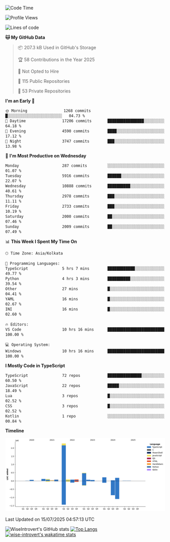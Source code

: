 <!--START_SECTION:waka-->
![Code Time](http://img.shields.io/badge/Code%20Time-2%2C390%20hrs%2055%20mins-blue)

![Profile Views](http://img.shields.io/badge/Profile%20Views-5-blue)

![Lines of code](https://img.shields.io/badge/From%20Hello%20World%20I%27ve%20Written-4.0%20million%20lines%20of%20code-blue)

**🐱 My GitHub Data** 

> 📦 207.3 kB Used in GitHub's Storage 
 > 
> 🏆 58 Contributions in the Year 2025
 > 
> 🚫 Not Opted to Hire
 > 
> 📜 115 Public Repositories 
 > 
> 🔑 53 Private Repositories 
 > 
**I'm an Early 🐤** 

```text
🌞 Morning                1268 commits        █░░░░░░░░░░░░░░░░░░░░░░░░   04.73 % 
🌆 Daytime                17206 commits       ████████████████░░░░░░░░░   64.18 % 
🌃 Evening                4590 commits        ████░░░░░░░░░░░░░░░░░░░░░   17.12 % 
🌙 Night                  3747 commits        ███░░░░░░░░░░░░░░░░░░░░░░   13.98 % 
```
📅 **I'm Most Productive on Wednesday** 

```text
Monday                   287 commits         ░░░░░░░░░░░░░░░░░░░░░░░░░   01.07 % 
Tuesday                  5916 commits        ██████░░░░░░░░░░░░░░░░░░░   22.07 % 
Wednesday                10888 commits       ██████████░░░░░░░░░░░░░░░   40.61 % 
Thursday                 2978 commits        ███░░░░░░░░░░░░░░░░░░░░░░   11.11 % 
Friday                   2733 commits        ███░░░░░░░░░░░░░░░░░░░░░░   10.19 % 
Saturday                 2000 commits        ██░░░░░░░░░░░░░░░░░░░░░░░   07.46 % 
Sunday                   2009 commits        ██░░░░░░░░░░░░░░░░░░░░░░░   07.49 % 
```


📊 **This Week I Spent My Time On** 

```text
🕑︎ Time Zone: Asia/Kolkata

💬 Programming Languages: 
TypeScript               5 hrs 7 mins        ████████████░░░░░░░░░░░░░   49.77 % 
Python                   4 hrs 3 mins        ██████████░░░░░░░░░░░░░░░   39.54 % 
Other                    27 mins             █░░░░░░░░░░░░░░░░░░░░░░░░   04.41 % 
YAML                     16 mins             █░░░░░░░░░░░░░░░░░░░░░░░░   02.67 % 
INI                      16 mins             █░░░░░░░░░░░░░░░░░░░░░░░░   02.60 % 

🔥 Editors: 
VS Code                  10 hrs 16 mins      █████████████████████████   100.00 % 

💻 Operating System: 
Windows                  10 hrs 16 mins      █████████████████████████   100.00 % 
```

**I Mostly Code in TypeScript** 

```text
TypeScript               72 repos            ███████████████░░░░░░░░░░   60.50 % 
JavaScript               22 repos            █████░░░░░░░░░░░░░░░░░░░░   18.49 % 
Lua                      3 repos             █░░░░░░░░░░░░░░░░░░░░░░░░   02.52 % 
CSS                      3 repos             █░░░░░░░░░░░░░░░░░░░░░░░░   02.52 % 
Kotlin                   1 repo              ░░░░░░░░░░░░░░░░░░░░░░░░░   00.84 % 
```



**Timeline**

![Lines of Code chart](https://raw.githubusercontent.com/wise-introvert/wise-introvert/master/assets/bar_graph.png)


 Last Updated on 15/07/2025 04:57:13 UTC
<!--END_SECTION:waka-->

![WiseIntrovert's GitHub stats](https://github-readme-stats.vercel.app/api?username=wise-introvert&count_private=true&show_icons=true)
[![Top Langs](https://github-readme-stats.vercel.app/api/top-langs/?username=wise-introvert&langs_count=10)](https://github.com/anuraghazra/github-readme-stats)
[![wise-introvert's wakatime stats](https://github-readme-stats.vercel.app/api/wakatime?username=wiseintrovert)](https://github.com/anuraghazra/github-readme-stats)
